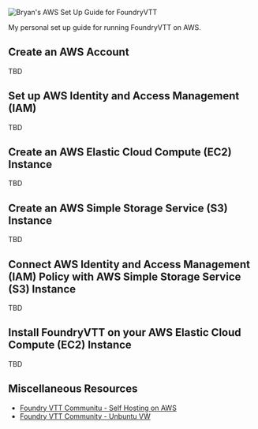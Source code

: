 <!-- + Bryan's AWS Setup Guide for FoundryVTT + -->

<img src="https://raw.githubusercontent.com/bryancasler/Bryans-Preferred-Modules-For-FoundryVTT/master/assets/Bryan's%20Preferred%20Modules%20for%20Foundry%20VTT%20-%20Full%20-%20Social%20-%20On%20Dark.png" width="0" height="0">

![Bryan's AWS Set Up Guide for FoundryVTT](https://raw.githubusercontent.com/bryancasler/Bryans-Preferred-Modules-For-FoundryVTT/master/assets/Bryan's%20Preferred%20Modules%20for%20Foundry%20VTT%20-%20Title%20-%20On%20White.png)

My personal set up guide for running FoundryVTT on AWS.

## Create an AWS Account
TBD

## Set up AWS Identity and Access Management (IAM)
TBD

## Create an AWS Elastic Cloud Compute (EC2) Instance
TBD

## Create an AWS Simple Storage Service (S3) Instance
TBD

## Connect AWS Identity and Access Management (IAM) Policy with AWS Simple Storage Service (S3) Instance
TBD

## Install FoundryVTT on your AWS Elastic Cloud Compute (EC2) Instance
TBD

## Miscellaneous Resources
- [Foundry VTT Communitu - Self Hosting on AWS](https://foundry-vtt-community.github.io/wiki/Self-Hosting-on-AWS/)
- [Foundry VTT Community - Unbuntu VW](https://github.com/foundry-vtt-community/wiki/wiki/Ubuntu-VM)
